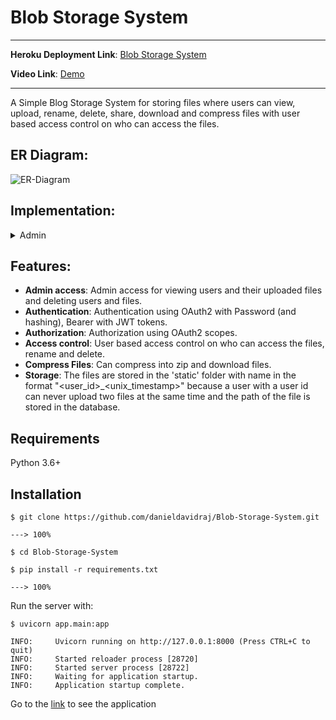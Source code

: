 # Blob Storage System

---

**Heroku Deployment Link**: <a href="https://blob-storage-system.herokuapp.com" target="_blank">Blob Storage System</a>

**Video Link**: <a href="https://drive.google.com/file/d/11MFr6Ak-YDwWyU3sGQNvewX-mKkmSWmG/view?usp=sharing" target="_blank">Demo</a>

---

A Simple Blog Storage System for storing files where users can view, upload, rename, delete, share, download and compress files with user based access control on who can access the files.

## ER Diagram:

<img src="https://fastapi.tiangolo.com/img/logo-margin/logo-teal.png" alt="ER-Diagram">

## Implementation:

<details markdown="1">
<summary>Admin</summary>

GET <code>/admin/users</code> View all users with all details and the files they own

GET <code>/admin/users/{user_id}</code> View a users with all details and the files he own

GET <code>/admin/files</code> Read Files

GET <code>/admin/files/{file_id}</code> Read File





</details>

## Features:

* **Admin access**: Admin access for viewing users and their uploaded files and deleting users and files.
* **Authentication**: Authentication using OAuth2 with Password (and hashing), Bearer with JWT tokens.
* **Authorization**: Authorization using OAuth2 scopes.
* **Access control**: User based access control on who can access the files, rename and delete.
* **Compress Files**: Can compress into zip and download files.
* **Storage**: The files are stored in the 'static' folder with name in the format "<user_id>_<unix_timestamp>" because a user with a user id can never upload two files at the same time and the path of the file is stored in the database.

## Requirements

Python 3.6+

## Installation

```console
$ git clone https://github.com/danieldavidraj/Blob-Storage-System.git

---> 100%
```
```console
$ cd Blob-Storage-System
```
```console
$ pip install -r requirements.txt

---> 100%
```

Run the server with:

```console
$ uvicorn app.main:app

INFO:     Uvicorn running on http://127.0.0.1:8000 (Press CTRL+C to quit)
INFO:     Started reloader process [28720]
INFO:     Started server process [28722]
INFO:     Waiting for application startup.
INFO:     Application startup complete.
```

Go to the <a href="http://localhost:8000" target="_blank">link</a> to see the application